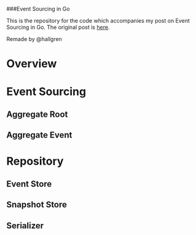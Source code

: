 ###Event Sourcing in Go

This is the repository for the code which accompanies my post on Event Sourcing in Go. The original post is [here](http://jen20.com/2015/02/08/event-sourcing-in-go.html).

Remade by @hallgren

# Overview

# Event Sourcing

## Aggregate Root

## Aggregate Event

# Repository

## Event Store

## Snapshot Store

## Serializer